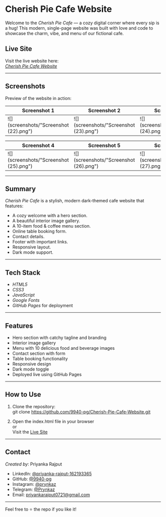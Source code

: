 # Cherish Pie Cafe Website

Welcome to the *Cherish Pie Cafe* — a cozy digital corner where every sip is a hug! This modern, single-page website was built with love and code to showcase the charm, vibe, and menu of our fictional cafe.

## Live Site

Visit the live website here:  
*[Cherish Pie Cafe Website](https://9940-pg.github.io/Cherish-Pie-Cafe-Website/)*

---
## Screenshots

Preview of the website in action:

| Screenshot 1 | Screenshot 2 | Screenshot 3 |
|--------------|--------------|--------------|
| ![](screenshots/"Screenshot (22).png") | ![](screenshots/"Screenshot (23).png") | ![](screenshots/"Screenshot (24).png") |

| Screenshot 4 | Screenshot 5 | Screenshot 6 |
|--------------|--------------|--------------|
| ![](screenshots/"Screenshot (25).png") | ![](screenshots/"Screenshot (26).png") | ![](screenshots/"Screenshot (27).png") |




---

## Summary

*Cherish Pie Cafe* is a stylish, modern dark-themed cafe website that features:
- A cozy welcome with a hero section.
- A beautiful interior image gallery.
- A 10-item food & coffee menu section.
- Online table booking form.
- Contact details.
- Footer with important links.
- Responsive layout.
- Dark mode support.

---

## Tech Stack

- *HTML5*
- *CSS3*
- *JavaScript*
- *Google Fonts*
- *GitHub Pages* for deployment

---

## Features

- Hero section with catchy tagline and branding
- Interior image gallery
- Menu with 10 delicious food and beverage images
- Contact section with form
- Table booking functionality
- Responsive design
- Dark mode toggle
- Deployed live using GitHub Pages

---

## How to Use

1. Clone the repository:  
   git clone https://github.com/9940-pg/Cherish-Pie-Cafe-Website.git

2. Open the index.html file in your browser  
   or  
   Visit the [Live Site](https://9940-pg.github.io/Cherish-Pie-Cafe-Website/)

---

## Contact

*Created by*: Priyanka Rajput  
- LinkedIn: [@priyanka-rajput-162193365](https://www.linkedin.com/in/priyanka-rajput-162193365)  
- GitHub: [@9940-pg](https://github.com/9940-pg)  
- Instagram: [@prynkaz](https://www.instagram.com/prynkaz)  
- Telegram: [@Prynkaz](https://t.me/Prynkaz)  
- Email: priyankarajput0721@gmail.com

---

Feel free to ⭐ the repo if you like it!

